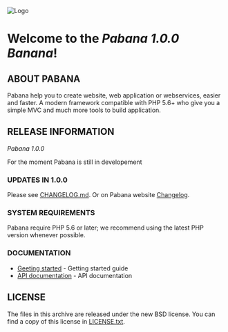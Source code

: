 ![Logo](https://pabana.futurasoft.fr/img/logo_github.png)

# Welcome to the *Pabana 1.0.0 Banana*!

## ABOUT PABANA

Pabana help you to create website, web application or webservices, easier and faster.
A modern framework compatible with PHP 5.6+ who give you a simple MVC and much more tools to build application.

## RELEASE INFORMATION

*Pabana 1.0.0*

For the moment Pabana is still in developement

### UPDATES IN 1.0.0

Please see [CHANGELOG.md](CHANGELOG.md).
Or on Pabana website [Changelog](https://pabana.futurasoft.fr/about/changelog/).

### SYSTEM REQUIREMENTS

Pabana require PHP 5.6 or later; we recommend using the latest PHP version whenever possible.

### DOCUMENTATION

* [Geeting started](https://pabana.futurasoft.fr/documentation/getting-started/) - Getting started guide
* [API documentation](https://pabana.futurasoft.fr/api/1.0.0/) - API documentation

## LICENSE

The files in this archive are released under the new BSD license.
You can find a copy of this license in [LICENSE.txt](LICENSE.txt).